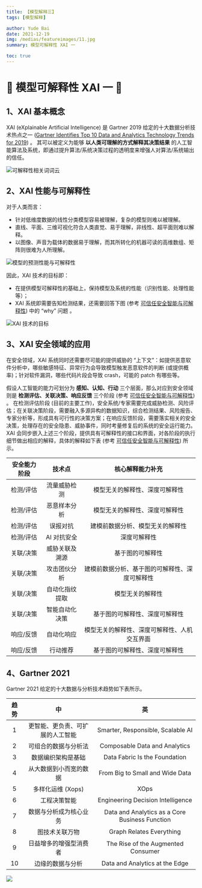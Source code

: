 ```yaml
---
title: 【模型解释三】
tags: [模型解释]

author: Yude Bai
date: 2021-12-19
img: /medias/featureimages/11.jpg
summary: 模型可解释性 XAI 一

toc: true
---
```



# :whale: 模型可解释性 XAI 一 :whale:

## 1、XAI 基本概念
XAI (eXplainable Artificial Intelligence) 是 Gartner 2019 给定的十大数据分析技术热点之一 ([Gartner Identifies Top 10 Data and Analytics Technology Trends for 2019](https://www.gartner.com/en/newsroom/press-releases/2019-02-18-gartner-identifies-top-10-data-and-analytics-technolo)) 。
其可以被定义为能够 **以人类可理解的方式解释其决策结果** 的人工智能算法及系统，即通过提升算法/系统决策过程的透明度来增强人对算法/系统输出的信任。

![可解释性相关词词云](https://img-blog.csdnimg.cn/aedc7cc7764643b59794913d54435fae.png)


## 2、XAI 性能与可解释性

对于人类而言：
 - 针对低维度数据的线性分类模型容易被理解，复杂的模型则难以被理解。
 - 直线、平面、三维可视化符合人类直觉、易于理解，非线性、超平面则难以解释。
 - 以图像、声音为载体的数据易于理解，而其所转化的机器可读的高维数组、矩阵则很难为人所理解。

![模型的预测性能与可解释性](https://img-blog.csdnimg.cn/2933184a7a0b442480644467efe47941.png)

因此，XAI 技术的目标即：
 - 在提供模型可解释性的基础上，保持模型及系统的性能（识别性能、处理性能等）；
 - XAI 系统即需要告知检测结果，还需要回答下图 (参考 [可信任安全智能与可解释性](https://cloud.tencent.com/developer/article/1552173)) 中的 “why” 问题 。

![XAI 技术的目标](https://img-blog.csdnimg.cn/9dbd25c463c547c8b62796b511ad26a2.png)


## 3、XAI 安全领域的应用

在安全领域，XAI 系统同时还需要尽可能的提供威胁的 “上下文”：如提供恶意软件分析中，哪些敏感特征、异常行为会导致模型触发恶意软件的判断 (或提供概率)；针对软件漏洞，哪些代码片段会导致 crash，可能的 patch 有哪些等。

假设人工智能的能力可划分为 **感知、认知、行动** 三个层面，那么对应到安全领域则是 **检测评估、关联决策、响应反馈** 三个阶段 (参考 [可信任安全智能与可解释性](https://cloud.tencent.com/developer/article/1552173)) 。
在检测评估阶段 (目前的主要工作)，安全系统/专家需要完成威胁检测、风险评估；在关联决策阶段，需要融入多源异构的数据知识，综合检测结果、风险报告、专家分析等，形成具有可行性的决策方案；在响应反馈阶段，需要落实相关的安全决策，处理存在的安全隐患、威胁事件，同时考量修复后的系统的安全运行能力。
XAI 会同步嵌入上述三个阶段，提供具有可解释性的接口和界面，对各阶段的执行细节做出相应的解释，具体的解释如下表 (参考 [可信任安全智能与可解释性](https://cloud.tencent.com/developer/article/1552173)) 所示。

| 安全能力阶段 |     技术点     |                核心解释能力补充                |
|:------------:|:--------------:|:----------------------------------------------:|
|   检测/评估  |  流量威胁检测  |         模型无关的解释性、深度可解释性         |
|   检测/评估  |  恶意样本分析  |         模型无关的解释性、深度可解释性         |
|   检测/评估  |    误报对抗    |        建模前数据分析、模型无关的解释性        |
|   检测/评估  |   AI 对抗安全  |                  深度可解释性                  |
|   关联/决策  | 威胁关联及溯源 |                基于图的可解释性                |
|   关联/决策  |  攻击团伙分析  | 建模前数据分析、基于图的可解释性、深度可解释性 |
|   关联/决策  | 自动化指纹提取 |                模型无关的解释性                |
|   关联/决策  | 智能自动化决策 |         基于图的可解释性、深度可解释性         |
|   响应/反馈  |   自动化响应   |  模型无关的解释性、深度可解释性、人机交互界面  |
|   响应/反馈  |    行动推荐    |         基于图的可解释性、深度可解释性         |


## 4、Gartner 2021

Gartner 2021 给定的十大数据与分析技术趋势如下表所示。

| 趋势 |                中                |                       英                       |
|:----:|:--------------------------------:|:----------------------------------------------:|
|   1  | 更智能、更负责、可扩展的人工智能 |        Smarter, Responsible, Scalable AI       |
|   2  |       可组合的数据与分析法       |          Composable Data and Analytics         |
|   3  |        数据编织架构是基础        |          Data Fabric Is the Foundation         |
|   4  |      从大数据到小而宽的数据      |         From Big to Small and Wide Data        |
|   5  |         多样化运维 (Xops)        |                      XOps                      |
|   6  |           工程决策智能           |        Engineering Decision Intelligence       |
|   7  |      数据与分析成为核心业务      | Data and Analytics as a Core Business Function |
|   8  |          图技术关联万物          |            Graph Relates Everything            |
|   9  |      日益增多的增强型消费者      |       The Rise of the Augmented Consumer       |
|  10  |         边缘的数据与分析         |         Data and Analytics at the Edge         |




![](https://img-blog.csdnimg.cn/295542bc1c6f44e087d59837ac93dc6e.png#pic_center)
